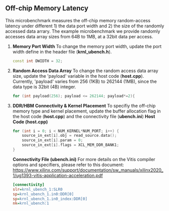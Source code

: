 ## Off-chip Memory Latency

   This microbenchmark measures the off-chip memory random-access latency under different 1) the data port width and 2) the size of the randomly accessed data arrary. The example microbenchmark we provide randomly accesses data array sizes from 64B to 1MB, at a 32bit data per access.

1. **Memory Port Width**
    To change the memory port width, update the port width define in the header file (**krnl_ubench.h**).
      ```c++
      const int DWIDTH = 32;
      ```

2. **Random Access Data Array**
    To change the random access data array size, update the 'payload' variable in the host code (**host.cpp**). Currently, 'payload' varies from 256 (1KB) to 262144 (1MB), since the data type is 32bit (4B) integer.
      ```c++
      for (int payload(256); payload <= 262144; payload*=2){
      ```

5. **DDR/HBM Connectivity & Kernel Placement**
    To specifiy the off-chip memory type and kernel placement, update the buffer allocation flag in the host code (**host.cpp**) and the connectivity file (**ubench.ini**)
    **Host Code (host.cpp)**
      ```c++
      for (int i = 0; i < NUM_KERNEL*NUM_PORT; i++) {
          source_in_ext[i].obj = read_source.data();
          source_in_ext[i].param = 0;
          source_in_ext[i].flags = XCL_MEM_DDR_BANK1;
      }
      ```
    **Connectivity File (ubench.ini)**
       For more details on the Vitis compiler options and specifiers, please refer to this document: https://www.xilinx.com/support/documentation/sw_manuals/xilinx2020_1/ug1393-vitis-application-acceleration.pdf
      ```ini
      [connectivity]
      slr=krnl_ubench_1:SLR0
      sp=krnl_ubench_1.in0:DDR[0]
      sp=krnl_ubench_1.in0_index:DDR[0]
      nk=krnl_ubench:1
      ```
